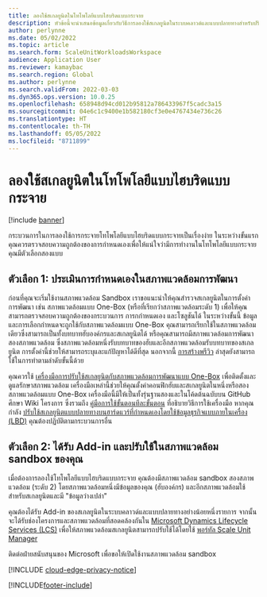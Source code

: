 ```yaml
---
title: ลองใช้สเกลยูนิตในโทโพโลยีแบบไฮบริดแบบกระจาย
description: หัวข้อนี้จะนำเสนอข้อมูลเกี่ยวกับวิธีการลองใช้สเกลยูนิตในระบบคลาวด์และแบบปลายทางสำหรับปริมาณงานในการจัดการการผลิตและคลังสินค้า
author: perlynne
ms.date: 05/02/2022
ms.topic: article
ms.search.form: ScaleUnitWorkloadsWorkspace
audience: Application User
ms.reviewer: kamaybac
ms.search.region: Global
ms.author: perlynne
ms.search.validFrom: 2022-03-03
ms.dyn365.ops.version: 10.0.25
ms.openlocfilehash: 658948d94cd012b95812a786433967f5cadc3a15
ms.sourcegitcommit: 04e6c1c9400e1b582180cf3e0e4767434e736c26
ms.translationtype: HT
ms.contentlocale: th-TH
ms.lasthandoff: 05/05/2022
ms.locfileid: "8711899"
---
```

# <a name="try-out-scale-units-in-a-distributed-hybrid-topology"></a>ลองใช้สเกลยูนิตในโทโพโลยีแบบไฮบริดแบบกระจาย

[!include [banner](../includes/banner.md)]

กระบวนการในการลองใช้การกระจายโทโพโลยีแบบไฮบริดแบบกระจายเป็นเรื่องง่าย ในระหว่างขั้นแรก คุณควรตรวจสอบความถูกต้องของการกำหนดเองเพื่อให้แน่ใจว่ามีการทำงานในโทโพโลยีแบบกระจาย คุณมีตัวเลือกสองแบบ

## <a name="option-1-evaluate-customizations-in-development-environments"></a>ตัวเลือก 1: ประเมินการกำหนดเองในสภาพแวดล้อมการพัฒนา

ก่อนที่คุณจะเริ่มใช้งานสภาพแวดล้อม Sandbox เราขอแนะนำให้คุณสำรวจสเกลยูนิตในการตั้งค่าการพัฒนา เช่น สภาพแวดล้อมแบบ One-Box (หรือที่เรียกว่าสภาพแวดล้อมระดับ 1) เพื่อให้คุณสามารถตรวจสอบความถูกต้องของกระบวนการ การกกำหนดเอง และโซลูชันได้ ในระหว่างขั้นนี้ ข้อมูลและการเลือกกำหนดจะถูกใช้กับสภาพแวดล้อมแบบ One-Box คุณสามารถเรียกใช้ในสภาพแวดล้อมเดียวซึ่งสามารถเป็นทั้งบทบาทฮับองค์กรและสเกลยูนิตได้ หรือคุณสามารถมีสภาพแวดล้อมการพัฒนาสองสภาพแวดล้อม ซึ่งสภาพแวดล้อมหนึ่งรับบทบาทของฮับและอีกสภาพแวดล้อมรับบทบาทของสเกลยูนิต การตั้งค่านี้ช่วยให้สามารถระบุและแก้ปัญหาได้ดีที่สุด นอกจากนี้ [การสร้างพรีวิว](../../fin-ops-core/fin-ops/get-started/one-version.md#how-can-i-get-early-access-to-non-released-platform-updates) ล่าสุดยังสามารถใช้ในการทำตามลำดับขั้นนี้ด้วย

คุณควรใช้ [เครื่องมือการปรับใช้สเกลยูนิตกับสภาพแวดล้อมการพัฒนาแบบ One-Box](https://github.com/microsoft/SCMScaleUnitDevTools) เพื่อติดตั้งและดูแลรักษาสภาพแวดล้อม เครื่องมือเหล่านี้ช่วยให้คุณตั้งค่าคอนฟิกฮับและสเกลยูนิตในหนึ่งหรือสองสภาพแวดล้อมแบบ One-Box เครื่องมือนี้มีให้เป็นทั้งรุ่นฐานสองและในโค้ดต้นฉบับบน GitHub ศึกษา Wiki โครงการ ซึ่งรวมถึง [คู่มือการใช้ขั้นตอนทีละขั้นตอน](https://github.com/microsoft/SCMScaleUnitDevTools/wiki/Step-by-step-usage-guide) ที่อธิบายวิธีการใช้เครื่องมือ หากคุณกำลัง [ปรับใช้สเกลยูนิตแบบปลายทางบนฮาร์ดแวร์ที่กำหนดเองโดยใช้ข้อมูลธุรกิจแบบภายในเครื่อง (LBD)](cloud-edge-edge-scale-units-lbd.md) คุณต้องปฏิบัติตามกระบวนการอื่น

## <a name="option-2-acquire-add-ins-and-deploy-in-your-sandbox-environments"></a>ตัวเลือก 2: ได้รับ Add-in และปรับใช้ในสภาพแวดล้อม sandbox ของคุณ

เมื่อต้องการลองใช้โทโพโลยีแบบไฮบริดแบบกระจาย คุณต้องมีสภาพแวดล้อม sandbox สองสภาพแวดล้อม (ระดับ 2) โดยสภาพแวดล้อมหนึ่งมีข้อมูลของคุณ (ฮับองค์กร) และอีกสภาพแวดล้อมใช้สำหรับสเกลยูนิตและมี "ข้อมูลว่างเปล่า"

คุณต้องได้รับ Add-in ของสเกลยูนิตในระบบคลาวด์และแบบปลายทางอย่างน้อยหนึ่งรายการ จากนั้นจะได้รับช่องโครงการและสภาพแวดล้อมที่สอดคล้องกันใน [Microsoft Dynamics Lifecycle Services (LCS)](https://lcs.dynamics.com/) เพื่อให้สภาพแวดล้อมสเกลยูนิตสามารถปรับใช้ได้โดยใช้ [พอร์ทัล Scale Unit Manager](https://aka.ms/SCMSUM)

ติดต่อฝ่ายสนับสนุนของ Microsoft เพื่อขอให้เปิดใช้งานสภาพแวดล้อม sandbox

[!INCLUDE [cloud-edge-privacy-notice](../../includes/cloud-edge-privacy-notice.md)]

[!INCLUDE[footer-include](../../includes/footer-banner.md)]
